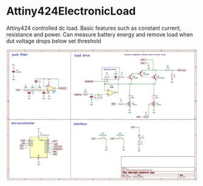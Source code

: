 # Attiny424ElectronicLoad
Attiny424 controlled dc load. Basic features such as constant current, resistance and power. Can measure battery energy and remove load when dut voltage drops below set threshold


![schematic](https://github.com/aWanha/Attiny424ElectronicLoad/blob/main/schematic.jpg)
